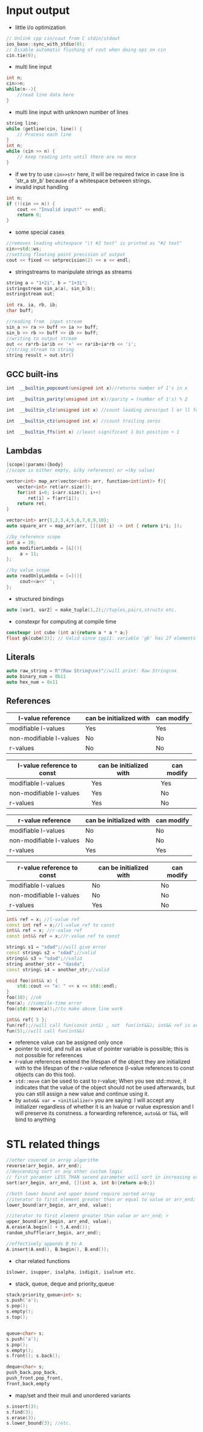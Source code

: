 # Input output
- little i/o optimization
```cpp
// Unlink cpp cin/cout from C stdin/stdout
ios_base::sync_with_stdio(0);
// Disable automatic flushing of cout when doing ops on cin
cin.tie(0); 
```
- multi line input
```cpp
int n;
cin>>n;
while(n--){
	//read line data here
}
```
- multi line input with unknown number of lines
```cpp
string line;
while (getline(cin, line)) {
    // Process each line
}
int n;
while (cin >> n) {
    // keep reading ints until there are no more
}
```
- if we try to use `cin>>str` here, it will be required twice in case line is 'str_a str_b' because of a whitespace between strings.
- invalid input handling
```cpp
int n;
if (!(cin >> n)) {
    cout << "Invalid input!" << endl;
    return 0;
}
```
- some special cases
```cpp
//removes leading whitespace "\t #2 test" is printed as "#2 test"
cin>>std::ws;
//setting floating point precision of output
cout << fixed << setprecision(2) << x << endl;
```
- stringstreams to manipulate strings as streams
```cpp
string a = "1+2i", b = "1+3i";
istringstream sin_a(a), sin_b(b);
ostringstream out;

int ra, ia, rb, ib;
char buff;

//reading from  input stream
sin_a >> ra >> buff >> ia >> buff;
sin_b >> rb >> buff >> ib >> buff;
//writing to output stream
out << ra*rb-ia*ib << '+' << ra*ib+ia*rb << 'i';
//string_stream to string
string result = out.str() 
```


## GCC built-ins

```cpp
int  __builtin_popcount(unsigned int x)//returns number of 1's in x

int  __builtin_parity(unsigned int x)//parity = (number of 1's) % 2

int  __builtin_clz(unsigned int x) //count leading zeros(put l or ll for long)

int  __builtin_ctz(unsigned int x) //count trailing zeros

int  __builtin_ffs(int x) //least significant 1 bit position + 1
```

## Lambdas

```cpp
[scope](params){body}
//scope is either empty, &(by reference) or =(by value)

vector<int> map_arr(vector<int> arr, function<int(int)> f){
    vector<int> ret(arr.size());
    for(int i=0; i<arr.size(); i++)
        ret[i] = f(arr[i]);
    return ret;
}

vector<int> arr{1,2,3,4,5,6,7,8,9,10};
auto square_arr = map_arr(arr, [](int i) -> int { return i*i; });

//by reference scope
int a = 10;
auto modifierLambda = [&](){
     a = 11;
};

//by value scope
auto readOnlyLambda = [=](){
     cout<<a<<' ';
};
```

- structured bindings

```cpp
auto [var1, var2] = make_tuple(1,2);//tuples,pairs,structs etc.
```

- constexpr for computing at compile time

```cpp
constexpr int cube (int a){return a * a * a;}
float gk[cube(3)]; // Valid since cpp11: variable 'gk' has 27 elements
```

## Literals

```cpp
auto raw_string = R"(Raw String\nx)"//will print: Raw String\nx
auto binary_num = 0b11
auto hex_num = 0x11
```

## References
| l-value reference | can be initialized with | can modify |
| --|--| --|
| modifiable l-values | Yes | Yes |
| non-modifiable l-values | No | No |
| r-values | No | No |

| l-value reference to const | can be initialized with | can modify |
| --|--| --|
| modifiable l-values | Yes | Yes |
| non-modifiable l-values | Yes | No |
| r-values | Yes | No |

| r-value reference | can be initialized with | can modify |
| --|--| --|
| modifiable l-values | No | No |
| non-modifiable l-values | No | No |
| r-values | Yes | Yes |

| r-value reference to const | can be initialized with | can modify |
| --|--| --|
| modifiable l-values | No | No |
| non-modifiable l-values | No | No |
| r-values | Yes | No |

```cpp
int& ref = x; //l-value ref
const int ref = x;//l-value ref to const
int&& ref = x; //r-value ref
const int&& ref = x;//r-value ref to const

string& s1 = "sdad";//will give error
const string& s2 = "sdad";//valid
string&& s3 = "sdad";//valid
string another_str = "dasda";
const string& s4 = another_str;//valid

void foo(int&& x) {
    std::cout << "x: " << x << std::endl;
}
foo(10); //ok
foo(a); //compile-time error
foo(std::move(a));//to make above line work

int&& ref{ 5 };
fun(ref);//will call fun(const int&) , not  fun(int&&); int&& ref is an lvalue of type int&&
fun(5);//will call fun(int&&)

```

- reference value can be assigned only once
- pointer to void, and null as value of pointer variable is possible; this is not possible for references
- r-value references extend the lifespan of the object they are initialized with to the lifespan of the r-value reference (l-value references to const objects can do this too).
- `std::move` can be used to cast to r-value; When you see std::move, it indicates that the value of the object should not be used afterwards, but you can still assign a new value and continue using it.
- by `auto&& var = <initializer>` you are saying: I will accept any initializer regardless of whether it is an lvalue or rvalue expression and I will preserve its constness. a forwarding reference, `auto&&` or `T&&`, will bind to anything

# STL related things

```cpp
//other covered in array algorithm
reverse(arr_begin, arr_end);
//descending sort or any other custom logic
// first paramter LESS_THAN second parameter will sort in increasing order
sort(arr_begin, arr_end, [](int a, int b){return a>b;})	

//both lower bound and upper bound require sorted array
//iterator to first element greater than or equal to value or arr_end; >=
lower_bound(arr_begin, arr_end, value);	

//iterator to first element greater than value or arr_end; >
upper_bound(arr_begin, arr_end, value);	
A.erase(A.begin() + 5,A.end());
random_shuffle(arr_begin, arr_end);

//effectively appends B to A
A.insert(A.end(), B.begin(), B.end());
```

- char related functions

```cpp
islower, isupper, isalpha, isdigit, isalnum etc.
```

- stack, queue, deque and priority_queue

```cpp
stack/priority_queue<int> s;
s.push('a'); 
s.pop(); 
s.empty(); 
s.top();


queue<char> s; 
s.push('a'); 
s.pop(); 
s.empty(); 
s.front(); s.back();

deque<char> s; 
push_back,pop_back,
push_front,pop_front,
front,back,empty
```

- map/set and their muli and unordered variants

```cpp
s.insert(3); 
s.find(3); 
s.erase(3); 
s.lower_bound(3); //etc.
```
